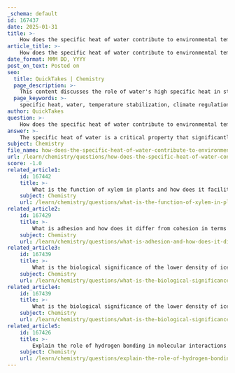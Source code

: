 ```yaml
---
_schema: default
id: 167437
date: 2025-01-31
title: >-
    How does the specific heat of water contribute to environmental temperature stabilization?
article_title: >-
    How does the specific heat of water contribute to environmental temperature stabilization?
date_format: MMM DD, YYYY
post_on_text: Posted on
seo:
  title: QuickTakes | Chemistry
  page_description: >-
    This content discusses the role of water's high specific heat in stabilizing environmental temperatures, influencing climate regulation, maintaining aquatic ecosystems, and affecting weather patterns through heat absorption and evaporative cooling.
  page_keywords: >-
    specific heat, water, temperature stabilization, climate regulation, thermal buffer, heat absorption, aquatic environments, weather patterns, evaporative cooling, ecological balance
author: QuickTakes
question: >-
    How does the specific heat of water contribute to environmental temperature stabilization?
answer: >-
    The specific heat of water is a critical property that significantly contributes to environmental temperature stabilization. Here are the key ways in which this property plays a role in climate regulation:\n\n1. **High Specific Heat**: Water has a high specific heat capacity of approximately 4.18 J/g°C. This means that it requires a considerable amount of energy to change the temperature of water. As a result, large bodies of water, such as oceans and lakes, can absorb and store large amounts of heat without experiencing significant temperature changes. This property allows water to act as a thermal buffer, moderating temperature fluctuations in the environment.\n\n2. **Heat Absorption and Release**: During warmer periods, water bodies absorb heat, which helps to prevent rapid increases in temperature. Conversely, during cooler periods, water releases the stored heat slowly, which helps to maintain a more stable temperature in the surrounding air and land. This gradual release of heat contributes to a more temperate climate, reducing the extremes of temperature that can occur in areas without large water bodies.\n\n3. **Stabilization of Aquatic Environments**: The high specific heat of water also stabilizes temperatures in aquatic environments, making it easier for organisms to survive temperature fluctuations. This stability is crucial for the health of ecosystems, as many aquatic organisms are sensitive to changes in temperature.\n\n4. **Influence on Weather Patterns**: The ability of water to absorb and store heat influences local and global weather patterns. For example, ocean currents, which are driven by temperature differences in water, help distribute heat around the planet. Warm water from the equator is transported toward the poles, while cold water moves back toward the equator, further contributing to climate regulation.\n\n5. **Evaporative Cooling**: Water's high specific heat also plays a role in evaporative cooling. When water evaporates, it absorbs heat from its surroundings, leading to a cooling effect. This process is vital for temperature regulation in both plants and animals, as it helps to maintain homeostasis in living organisms.\n\nIn summary, the high specific heat of water is essential for climate stabilization, as it allows for the absorption and gradual release of heat, moderates temperature fluctuations, stabilizes aquatic environments, influences weather patterns, and contributes to evaporative cooling. These properties collectively support life and maintain ecological balance.
subject: Chemistry
file_name: how-does-the-specific-heat-of-water-contribute-to-environmental-temperature-stabilization.md
url: /learn/chemistry/questions/how-does-the-specific-heat-of-water-contribute-to-environmental-temperature-stabilization
score: -1.0
related_article1:
    id: 167442
    title: >-
        What is the function of xylem in plants and how does it facilitate water transport against gravity?
    subject: Chemistry
    url: /learn/chemistry/questions/what-is-the-function-of-xylem-in-plants-and-how-does-it-facilitate-water-transport-against-gravity
related_article2:
    id: 167429
    title: >-
        What is adhesion and how does it differ from cohesion in terms of mechanism?
    subject: Chemistry
    url: /learn/chemistry/questions/what-is-adhesion-and-how-does-it-differ-from-cohesion-in-terms-of-mechanism
related_article3:
    id: 167439
    title: >-
        What is the biological significance of the lower density of ice compared to liquid water?
    subject: Chemistry
    url: /learn/chemistry/questions/what-is-the-biological-significance-of-the-lower-density-of-ice-compared-to-liquid-water
related_article4:
    id: 167439
    title: >-
        What is the biological significance of the lower density of ice compared to liquid water?
    subject: Chemistry
    url: /learn/chemistry/questions/what-is-the-biological-significance-of-the-lower-density-of-ice-compared-to-liquid-water
related_article5:
    id: 167426
    title: >-
        Explain the role of hydrogen bonding in molecular interactions within water.
    subject: Chemistry
    url: /learn/chemistry/questions/explain-the-role-of-hydrogen-bonding-in-molecular-interactions-within-water
---
```


&nbsp;
